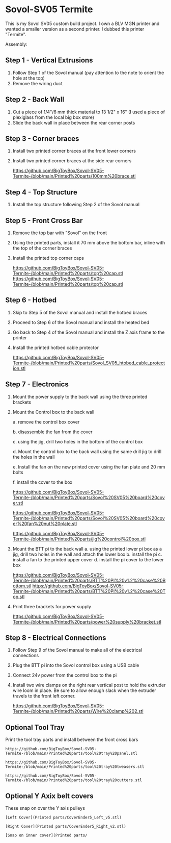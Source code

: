 # Sovol-SV05 Termite
This is my Sovol SV05 custom build project. I own a BLV MGN printer and wanted a smaller version as a second printer. I dubbed this printer "Termite".

Assembly:

## Step 1 - Vertical Extrusions
1. Follow Step 1 of the Sovol manual
    (pay attention to the note to orient the hole at the top)
2. Remove the wiring duct
    
## Step 2 - Back Wall
1. Cut a piece of 1/4"/6 mm thick material to 13 1/2" x 16"
    (I used a piece of plexiglass from the local big box store) 
2. Slide the back wall in place between the rear corner posts

## Step 3 - Corner braces
1. Install two printed corner braces at the front lower corners
2. Install two printed corner braces at the side rear corners

    https://github.com/BigToyBox/Sovol-SV05-Termite-/blob/main/Printed%20parts/100mm%20brace.stl

## Step 4 - Top Structure
1. Install the top structure following Step 2 of the Sovol manual

## Step 5 - Front Cross Bar
1. Remove the top bar with "Sovol" on the front
2. Using the printed parts, install it 70 mm above the bottom bar, inline with the top of the corner braces
3. Install the printed top corner caps


    https://github.com/BigToyBox/Sovol-SV05-Termite-/blob/main/Printed%20parts/top%20cap.stl
    https://github.com/BigToyBox/Sovol-SV05-Termite-/blob/main/Printed%20parts/top%20cap.stl

## Step 6 - Hotbed
1. Skip to Step 5 of the Sovol manual and install the hotbed braces
2. Proceed to Step 6 of the Sovol manual and install the heated bed
3. Go back to Step 4 of the Sovol manual and install the Z axis frame to the printer
4. Install the printed hotbed cable protector

    https://github.com/BigToyBox/Sovol-SV05-Termite-/blob/main/Printed%20parts/Sovol_SV05_htobed_cable_protection.stl


## Step 7 - Electronics
1. Mount the power supply to the back wall using the three printed brackets
2. Mount the Control box to the back wall

    a. remove the control box cover
    
    b. disassemble the fan from the cover
    
    c. using the jig, drill two holes in the bottom of the control box
    
    d. Mount the control box to the back wall using the same drill jig to drill the holes in the wall
    
    e. Install the fan on the new printed cover using the fan plate and 20 mm bolts
    
    f. install the cover to the box
    
    https://github.com/BigToyBox/Sovol-SV05-Termite-/blob/main/Printed%20parts/Sovol%20SV05%20board%20cover.stl
    
    https://github.com/BigToyBox/Sovol-SV05-Termite-/blob/main/Printed%20parts/Sovol%20SV05%20board%20cover%20fan%20nut%20plate.stl
    
    https://github.com/BigToyBox/Sovol-SV05-Termite-/blob/main/Printed%20parts/jig%20control%20box.stl
    
    
3. Mount the BTT pi to the back wall
    a. using the printed lower pi box as a jig, drill two holes in the wall and attach the lower box
    b. install the pi 
    c. install a fan to the printed upper cover
    d. install the pi cover to the lower box

    https://github.com/BigToyBox/Sovol-SV05-Termite-/blob/main/Printed%20parts/BTT%20PI%20v1.2%20case%20Bottom.stl
    https://github.com/BigToyBox/Sovol-SV05-Termite-/blob/main/Printed%20parts/BTT%20PI%20v1.2%20case%20Top.stl

4. Print three brackets for power supply

    https://github.com/BigToyBox/Sovol-SV05-Termite-/blob/main/Printed%20parts/power%20supply%20bracket.stl
    

## Step 8 - Electrical Connections    
 1. Follow Step 9 of the Sovol manual to make all of the electrical connections
 2. Plug the BTT pi into the Sovol control box using a USB cable
 3. Connect 24v power from the control box to the pi
 4. Install two wire clamps on the right rear vertical post to hold the extruder wire loom in place. Be sure to allow enough slack when the extruder travels to the front left corner.

    https://github.com/BigToyBox/Sovol-SV05-Termite-/blob/main/Printed%20parts/Wire%20clamp%202.stl


## Optional Tool Tray
Print the tool tray parts and install between the front cross bars

    https://github.com/BigToyBox/Sovol-SV05-Termite-/blob/main/Printed%20parts/tool%20tray%20panel.stl
    
    https://github.com/BigToyBox/Sovol-SV05-Termite-/blob/main/Printed%20parts/tool%20tray%20tweasers.stl
    
    https://github.com/BigToyBox/Sovol-SV05-Termite-/blob/main/Printed%20parts/tool%20tray%20cutters.stl


## Optional Y Axix belt covers
These snap on over the Y axis pulleys 

    [Left Cover](Printed parts/CoverEnder5_Left_v5.stl)

    [Right Cover](Printed parts/CoverEnder5_Right_v2.stl)

    [Snap on inner cover](Printed parts/

    
 
    




